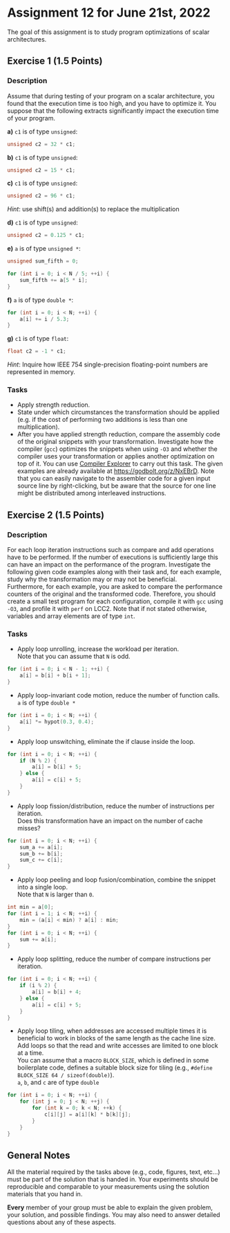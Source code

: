 # Assignment 12 for June 21st, 2022

The goal of this assignment is to study program optimizations of scalar architectures.


## Exercise 1 (1.5 Points)    

### Description

Assume that during testing of your program on a scalar architecture, you found that the execution time is too high, and you have to optimize it. You suppose that the following extracts significantly impact the execution time of your program.


**a)** `c1` is of type `unsigned`:
```C
unsigned c2 = 32 * c1;
```

**b)** `c1` is of type `unsigned`:
```C
unsigned c2 = 15 * c1;
```

**c)** `c1` is of type `unsigned`:
```C
unsigned c2 = 96 * c1;
```
_Hint_: use shift(s) and addition(s) to replace the multiplication

**d)** `c1` is of type `unsigned`:
```C
unsigned c2 = 0.125 * c1;
```

**e)** `a` is of type `unsigned *`:
```C
unsigned sum_fifth = 0;

for (int i = 0; i < N / 5; ++i) {
    sum_fifth += a[5 * i];
}
```

**f)** `a` is of type `double *`:
```C
for (int i = 0; i < N; ++i) {
    a[i] += i / 5.3;
}
```

**g)** `c1` is of type `float`:
```C
float c2 = -1 * c1;
```
_Hint_: Inquire how IEEE 754 single-precision floating-point numbers are represented in memory.

### Tasks

- Apply strength reduction.
- State under which circumstances the transformation should be applied (e.g. if the cost of performing two additions is less than one multiplication).
- After you have applied strength reduction, compare the assembly code of the original snippets with your transformation. Investigate how the compiler (`gcc`) optimizes the snippets when using `-O3` and whether the compiler uses your transformation or applies another optimization on top of it. You can use [Compiler Explorer](https://godbolt.org/) to carry out this task. The given examples are already available at https://godbolt.org/z/NxEBrD. Note that you can easily navigate to the assembler code for a given input source line by right-clicking, but be aware that the source for one line might be distributed among interleaved instructions.


## Exercise 2 (1.5 Points)

### Description

For each loop iteration instructions such as compare and add operations have to be performed. If the number of executions is sufficiently large this can have an impact on the performance of the program. Investigate the following given code examples along with their task and, for each example, study why the transformation may or may not be beneficial. \
Furthermore, for each example, you are asked to compare the performance counters of the original and the transformed code. Therefore, you should create a small test program for each configuration, compile it with `gcc` using `-O3`, and profile it with `perf` on LCC2.
Note that if not stated otherwise, variables and array elements are of type `int`.

### Tasks

- Apply loop unrolling, increase the workload per iteration. \
Note that you can assume that `N` is odd.
```C
for (int i = 0; i < N - 1; ++i) {
    a[i] = b[i] + b[i + 1];
}
```

- Apply loop-invariant code motion, reduce the number of function calls.\
`a` is of type `double *`
```C
for (int i = 0; i < N; ++i) {
    a[i] *= hypot(0.3, 0.4);
}
```

- Apply loop unswitching, eliminate the if clause inside the loop.
```C
for (int i = 0; i < N; ++i) {
    if (N % 2) {
        a[i] = b[i] + 5;
    } else {
        a[i] = c[i] + 5;
    }
}
```

- Apply loop fission/distribution, reduce the number of instructions per iteration. \
Does this transformation have an impact on the number of cache misses?
```C
for (int i = 0; i < N; ++i) {
    sum_a += a[i];
    sum_b += b[i];
    sum_c += c[i];
}
```

- Apply loop peeling and loop fusion/combination, combine the snippet into a single loop. \
Note that `N` is larger than `0`.
```C
int min = a[0];
for (int i = 1; i < N; ++i) {
    min = (a[i] < min) ? a[i] : min;
}
for (int i = 0; i < N; ++i) {
    sum += a[i];
}
```

- Apply loop splitting, reduce the number of compare instructions per iteration.
```C
for (int i = 0; i < N; ++i) {
    if (i % 2) {
        a[i] = b[i] + 4;
    } else {
        a[i] = c[i] + 5;
    }
}
```

- Apply loop tiling, when addresses are accessed multiple times it is beneficial to work in blocks of the same length as the cache line size. Add loops so that the read and write accesses are limited to one block at a time.\
 You can assume that a macro `BLOCK_SIZE`, which is defined in some boilerplate code, defines a suitable block size for tiling (e.g., `#define BLOCK_SIZE 64 / sizeof(double)`). \
`a`, `b`, and `c` are of type `double`
```C
for (int i = 0; i < N; ++i) {
    for (int j = 0; j < N; ++j) {
        for (int k = 0; k < N; ++k) {
            c[i][j] = a[i][k] * b[k][j];
        }
    }
}
```

## General Notes

All the material required by the tasks above (e.g., code, figures, text, etc...) must be part of the solution that is handed in. Your experiments should be reproducible and comparable to your measurements using the solution materials that you hand in.

**Every** member of your group must be able to explain the given problem, your solution, and possible findings. You may also need to answer detailed questions about any of these aspects.